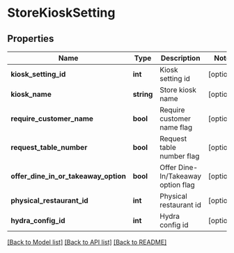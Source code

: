 # StoreKioskSetting

## Properties
Name | Type | Description | Notes
------------ | ------------- | ------------- | -------------
**kiosk_setting_id** | **int** | Kiosk setting id | [optional] 
**kiosk_name** | **string** | Store kiosk name | [optional] 
**require_customer_name** | **bool** | Require customer name flag | [optional] 
**request_table_number** | **bool** | Request table number flag | [optional] 
**offer_dine_in_or_takeaway_option** | **bool** | Offer Dine-In/Takeaway option flag | [optional] 
**physical_restaurant_id** | **int** | Physical restaurant id | [optional] 
**hydra_config_id** | **int** | Hydra config id | [optional] 

[[Back to Model list]](../README.md#documentation-for-models) [[Back to API list]](../README.md#documentation-for-api-endpoints) [[Back to README]](../README.md)


